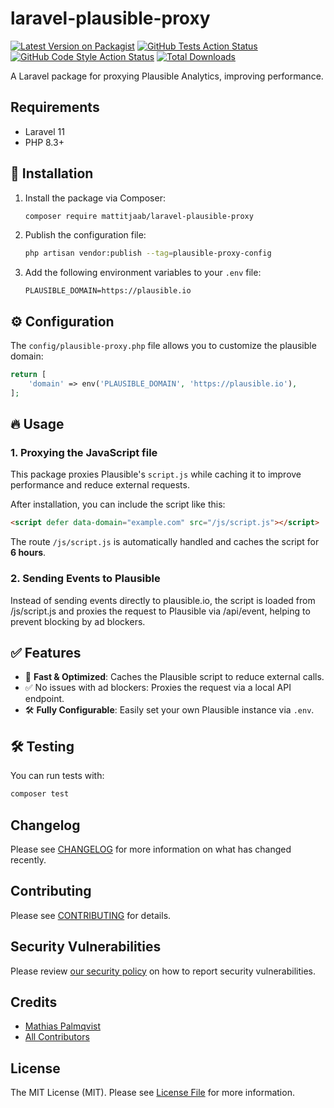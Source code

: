 # laravel-plausible-proxy

[![Latest Version on Packagist](https://img.shields.io/packagist/v/mattitjaab/laravel-plausible-proxy.svg?style=flat-square)](https://packagist.org/packages/mattitjaab/laravel-plausible-proxy)
[![GitHub Tests Action Status](https://img.shields.io/github/actions/workflow/status/mattitjaab/laravel-plausible-proxy/run-tests.yml?branch=main&label=tests&style=flat-square)](https://github.com/mattitjaab/laravel-plausible-proxy/actions?query=workflow%3Arun-tests+branch%3Amain)
[![GitHub Code Style Action Status](https://img.shields.io/github/actions/workflow/status/mattitjaab/laravel-plausible-proxy/fix-php-code-style-issues.yml?branch=main&label=code%20style&style=flat-square)](https://github.com/mattitjaab/laravel-plausible-proxy/actions?query=workflow%3A"Fix+PHP+code+style+issues"+branch%3Amain)
[![Total Downloads](https://img.shields.io/packagist/dt/mattitjaab/laravel-plausible-proxy.svg?style=flat-square)](https://packagist.org/packages/mattitjaab/laravel-plausible-proxy)

A Laravel package for proxying Plausible Analytics, improving performance.

## Requirements
- Laravel 11
- PHP 8.3+

## 🚀 Installation

1. Install the package via Composer:
   ```sh
   composer require mattitjaab/laravel-plausible-proxy
   ```

2. Publish the configuration file:
   ```sh
   php artisan vendor:publish --tag=plausible-proxy-config
   ```

3. Add the following environment variables to your `.env` file:
   ```env
   PLAUSIBLE_DOMAIN=https://plausible.io
   ```

## ⚙️ Configuration

The `config/plausible-proxy.php` file allows you to customize the plausible domain:

```php
return [
    'domain' => env('PLAUSIBLE_DOMAIN', 'https://plausible.io'),
];
```

## 🔥 Usage

### **1. Proxying the JavaScript file**
This package proxies Plausible's `script.js` while caching it to improve performance and reduce external requests.

After installation, you can include the script like this:
```html
<script defer data-domain="example.com" src="/js/script.js"></script>
```

The route `/js/script.js` is automatically handled and caches the script for **6 hours**.

### **2. Sending Events to Plausible**
Instead of sending events directly to plausible.io, the script is loaded from /js/script.js and proxies the request to Plausible via /api/event, helping to prevent blocking by ad blockers.

## ✅ Features

- 🚀 **Fast & Optimized**: Caches the Plausible script to reduce external calls. 
- ✅ No issues with ad blockers: Proxies the request via a local API endpoint.
- 🛠 **Fully Configurable**: Easily set your own Plausible instance via `.env`.

## 🛠 Testing

You can run tests with:
```sh
composer test
```

## Changelog

Please see [CHANGELOG](CHANGELOG.md) for more information on what has changed recently.

## Contributing

Please see [CONTRIBUTING](CONTRIBUTING.md) for details.

## Security Vulnerabilities

Please review [our security policy](../../security/policy) on how to report security vulnerabilities.

## Credits

- [Mathias Palmqvist](https://github.com/mathiaspalmqvist)
- [All Contributors](../../contributors)

## License

The MIT License (MIT). Please see [License File](LICENSE.md) for more information.
